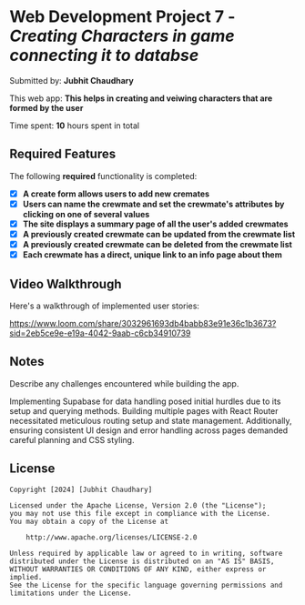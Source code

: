 # Web Development Project 7 - *Creating Characters in game connecting it to databse*

Submitted by: **Jubhit Chaudhary**

This web app: **This helps in creating and veiwing characters that are formed by the user**

Time spent: **10** hours spent in total

## Required Features

The following **required** functionality is completed:

- [X] **A create form allows users to add new cremates**
- [X] **Users can name the crewmate and set the crewmate's attributes by clicking on one of several values**
- [X] **The site displays a summary page of all the user's added crewmates**
- [X] **A previously created crewmate can be updated from the crewmate list**
- [X] **A previously created crewmate can be deleted from the crewmate list**
- [X] **Each crewmate has a direct, unique link to an info page about them**

## Video Walkthrough

Here's a walkthrough of implemented user stories:

https://www.loom.com/share/3032961693db4babb83e91e36c1b3673?sid=2eb5ce9e-e19a-4042-9aab-c6cb34910739

## Notes

Describe any challenges encountered while building the app.

Implementing Supabase for data handling posed initial hurdles due to its setup and querying methods. Building multiple pages with React Router necessitated meticulous routing setup and state management. Additionally, ensuring consistent UI design and error handling across pages demanded careful planning and CSS styling.

## License

    Copyright [2024] [Jubhit Chaudhary]

    Licensed under the Apache License, Version 2.0 (the "License");
    you may not use this file except in compliance with the License.
    You may obtain a copy of the License at

        http://www.apache.org/licenses/LICENSE-2.0

    Unless required by applicable law or agreed to in writing, software
    distributed under the License is distributed on an "AS IS" BASIS,
    WITHOUT WARRANTIES OR CONDITIONS OF ANY KIND, either express or implied.
    See the License for the specific language governing permissions and
    limitations under the License.
